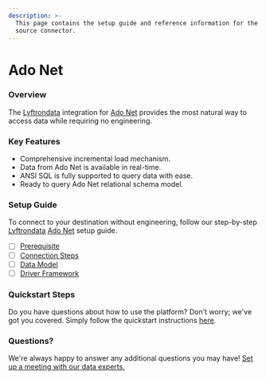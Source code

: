 ```yaml
---
description: >-
  This page contains the setup guide and reference information for the Ado Net
  source connector.
---
```


# Ado Net

### Overview

The [Lyftrondata](https://www.lyftrondata.com/) integration for [Ado Net](None/) provides the most natural way to access data while requiring no engineering.

### Key Features

* Comprehensive incremental load mechanism.
* Data from Ado Net is available in real-time.
* ANSI SQL is fully supported to query data with ease.
* Ready to query Ado Net relational schema model.

### Setup Guide

To connect to your destination without engineering, follow our step-by-step [Lyftrondata](https://www.lyftrondata.com/) [Ado Net](None/) setup guide.

* [ ] [Prerequisite](prerequisite.md)
* [ ] [Connection Steps](connection-steps.md)
* [ ] [Data Model](data-model/erd.md)
* [ ] [Driver Framework](driver-framework/)

### Quickstart Steps

Do you have questions about how to use the platform? Don't worry; we've got you covered. Simply follow the quickstart instructions [here](../../).

### Questions? <a href="#questions" id="questions"></a>

We're always happy to answer any additional questions you may have! [Set up a meeting with our data experts.](https://www.lyftrondata.com/book-a-meeting/)
